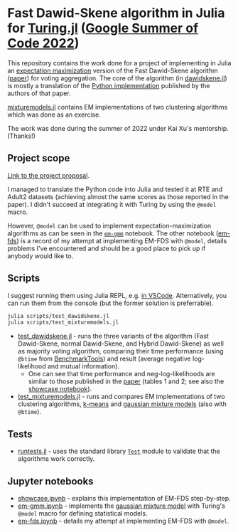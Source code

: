 # Fast Dawid-Skene algorithm in Julia for [Turing.jl](https://turing.ml/) ([Google Summer of Code 2022](https://summerofcode.withgoogle.com/))

This repository contains the work done for a project of implementing in Julia an [expectation maximization](https://en.wikipedia.org/wiki/Expectation%E2%80%93maximization_algorithm) version of the Fast Dawid-Skene algorithm ([paper](https://arxiv.org/abs/1803.02781)) for voting aggregation. The core of the algorithm (in [dawidskene.jl](src/DawidSkeneAlgorithms/src/dawidskene.jl)) is mostly a translation of the [Python implementation](https://github.com/sukrutrao/Fast-Dawid-Skene) published by the authors of that paper.

[mixturemodels.jl](src/DawidSkeneAlgorithms/src/mixturemodels.jl) contains EM implementations of two clustering algorithms which was done as an exercise.

The work was done during the summer of 2022 under Kai Xu's mentorship. (Thanks!)

## Project scope

[Link to the project proposal](https://summerofcode.withgoogle.com/proposals/details/lWF4IAFX).

I managed to translate the Python code into Julia and tested it at RTE and Adult2 datasets (achieving almost the same scores as those reported in the paper). I didn't succeed at integrating it with Turing by using the `@model` macro.

However, `@model` can be used to implement expectation-maximization algorithms as can be seen in the [`em-gmm`](./notebooks/em-gmm.ipynb) notebook. The other notebook ([em-fds](./notebooks/em-fds.ipynb)) is a record of my attempt at implementing EM-FDS with `@model`, details problems I've encountered and should be a good place to pick up if anybody would like to.

## Scripts

I suggest running them using Julia REPL, e.g. [in VSCode](https://www.julia-vscode.org/docs/dev/userguide/runningcode/). Alternatively, you can run them from the console (but the former solution is preferrable).

```bash
julia scripts/test_dawidskene.jl
julia scripts/test_mixturemodels.jl
```

- [test_dawidskene.jl](scripts/test_dawidskene.jl) - runs the three variants of the algorithm (Fast Dawid-Skene, normal Dawid-Skene, and Hybrid Dawid-Skene) as well as majority voting algorithm, comparing their time performance (using `@btime` from [BenchmarkTools](https://github.com/JuliaCI/BenchmarkTools.jl)) and result (average negative log-likelihood and mutual information).
  - One can see that time performance and neg-log-likelihoods are similar to those published in the [paper](http://sentic.net/wisdom2018sinha.pdf) (tables 1 and 2; see also the [showcase notebook](./notebooks/showcase.ipynb)).
- [test_mixturemodels.jl](scripts/test_mixturemodels.jl) - runs and compares EM implementations of two clustering algorithms, [k-means](https://en.wikipedia.org/wiki/K-means_clustering) and [gaussian mixture models](https://en.wikipedia.org/wiki/Mixture_model#Gaussian_mixture_model) (also with `@btime`).

## Tests

- [runtests.jl](src/DawidSkeneAlgorithms/test/runtests.jl) - uses the standard library [`Test`](https://docs.julialang.org/en/v1/stdlib/Test/) module to validate that the algorithms work correctly.

## Jupyter notebooks

- [showcase.ipynb](./notebooks/showcase.ipynb) - explains this implementation of EM-FDS step-by-step.
- [em-gmm.ipynb](./notebooks/em-gmm.ipynb) - implements the [gaussian mixture model](https://en.wikipedia.org/wiki/Mixture_model#Gaussian_mixture_model) with Turing's `@model` macro for defining statistical models.
- [em-fds.ipynb](./notebooks/em-fds.ipynb) - details my attempt at implementing EM-FDS with `@model`.
